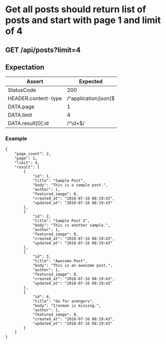 # Get all posts should return list of posts and start with page 1 and limit of 4

## GET /api/posts?limit=4

## Expectation

| Assert | Expected |
| - | - |
| StatusCode | 200 |
| HEADER.content-type | /^application/json($|;)/ |
| DATA.page | 1 |
| DATA.limit | 4 |
| DATA.result[0].id | /^\d+$/ |

### Example

```
{
    "page_count": 2,
    "page": 1,
    "limit": 4,
    "result": [
        {
            "id": 1,
            "title": "Sample Post",
            "body": "This is a sample post.",
            "author": 1,
            "featured_image": 0,
            "created_at": "2018-07-16 08:19:43",
            "updated_at": "2018-07-16 08:19:43"
        },
        {
            "id": 2,
            "title": "Sample Post 2",
            "body": "This is another sample.",
            "author": 1,
            "featured_image": 0,
            "created_at": "2018-07-16 08:19:43",
            "updated_at": "2018-07-16 08:19:43"
        },
        {
            "id": 3,
            "title": "Awesome Post",
            "body": "This is an awesome post.",
            "author": 1,
            "featured_image": 0,
            "created_at": "2018-07-16 08:19:43",
            "updated_at": "2018-07-16 08:19:43"
        },
        {
            "id": 4,
            "title": "Go for avengers",
            "body": "Ironman is missing.",
            "author": 1,
            "featured_image": 0,
            "created_at": "2018-07-16 08:19:43",
            "updated_at": "2018-07-16 08:19:43"
        }
    ]
}
```